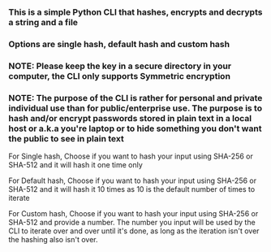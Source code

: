 ### This is a simple Python CLI that hashes, encrypts and decrypts a string and a file
### Options are single hash, default hash and custom hash

### NOTE: Please keep the key in a secure directory in your computer, the CLI only supports Symmetric encryption
### NOTE: The purpose of the CLI is rather for personal and private individual use than for public/enterprise use. The purpose is to hash and/or encrypt passwords stored in plain text in a local host or a.k.a you're laptop or to hide something you don't want the public to see in plain text

For Single hash, Choose if you want to hash your input using SHA-256 or SHA-512 and it will hash it one time only

For Default hash, Choose if you want to hash your input using SHA-256 or SHA-512 and it will hash it 10 times as 10 is the default number of times to iterate

For Custom hash, Choose if you want to hash your input using SHA-256 or SHA-512 and provide a number. The number you input will be used by the CLI to iterate over and over until it's done, as long as the iteration isn't over the hashing also isn't over.



